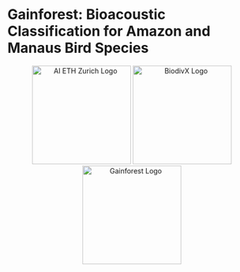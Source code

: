 # Gainforest: Bioacoustic Classification for Amazon and Manaus Bird Species
<p align="center">
  <img src="https://ai.ethz.ch/_jcr_content/orgbox/image.imageformat.logo.1864120785.png" alt="AI ETH Zurich Logo" width="200"/>
  <img src="https://biodivx.org/images/0592ae8160ba0cc72ec64838bb27a1d4.png" alt="BiodivX Logo" width="200"/>
  <img src="https://media.licdn.com/dms/image/D560BAQGJnexst03YAg/company-logo_200_200/0/1688154026497/gainforest_logo?e=2147483647&v=beta&t=1Pvj0Trn5K0Kw0hSreow3dqevQMGbsVnqPdwPBgIy_w" alt="Gainforest Logo" width="200"/>
</p>
